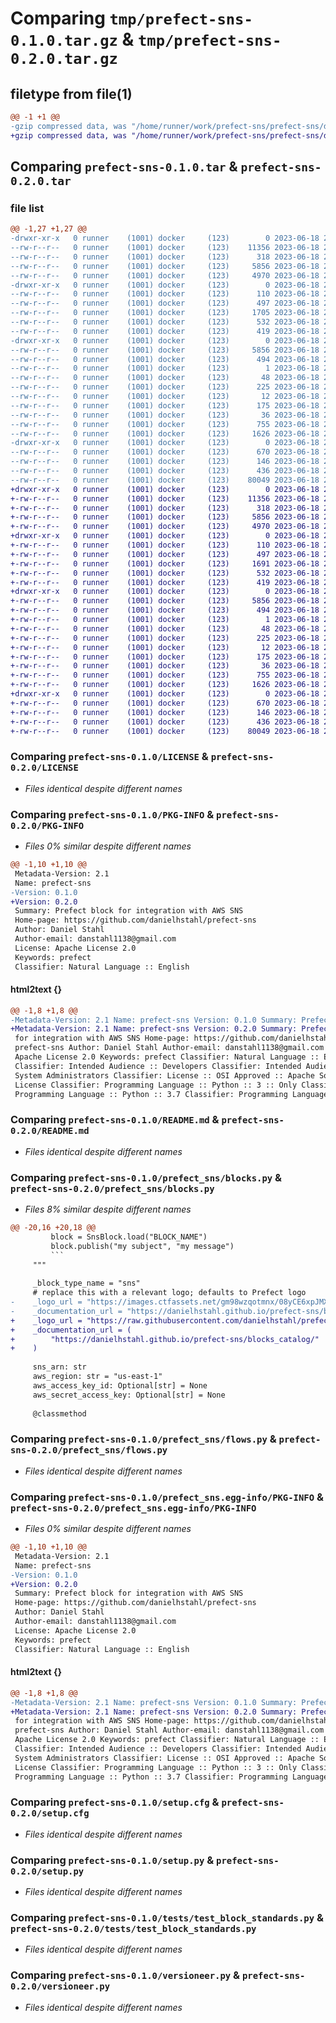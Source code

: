 # Comparing `tmp/prefect-sns-0.1.0.tar.gz` & `tmp/prefect-sns-0.2.0.tar.gz`

## filetype from file(1)

```diff
@@ -1 +1 @@
-gzip compressed data, was "/home/runner/work/prefect-sns/prefect-sns/dist/.tmp-03bdujej/prefect-sns-0.1.0.tar", last modified: Sun Jun 18 20:08:55 2023, max compression
+gzip compressed data, was "/home/runner/work/prefect-sns/prefect-sns/dist/.tmp-sooumthz/prefect-sns-0.2.0.tar", last modified: Sun Jun 18 20:35:13 2023, max compression
```

## Comparing `prefect-sns-0.1.0.tar` & `prefect-sns-0.2.0.tar`

### file list

```diff
@@ -1,27 +1,27 @@
-drwxr-xr-x   0 runner    (1001) docker     (123)        0 2023-06-18 20:08:55.000000 prefect-sns-0.1.0/
--rw-r--r--   0 runner    (1001) docker     (123)    11356 2023-06-18 20:07:05.000000 prefect-sns-0.1.0/LICENSE
--rw-r--r--   0 runner    (1001) docker     (123)      318 2023-06-18 20:07:05.000000 prefect-sns-0.1.0/MANIFEST.in
--rw-r--r--   0 runner    (1001) docker     (123)     5856 2023-06-18 20:08:55.000000 prefect-sns-0.1.0/PKG-INFO
--rw-r--r--   0 runner    (1001) docker     (123)     4970 2023-06-18 20:07:05.000000 prefect-sns-0.1.0/README.md
-drwxr-xr-x   0 runner    (1001) docker     (123)        0 2023-06-18 20:08:55.000000 prefect-sns-0.1.0/prefect_sns/
--rw-r--r--   0 runner    (1001) docker     (123)      110 2023-06-18 20:07:05.000000 prefect-sns-0.1.0/prefect_sns/__init__.py
--rw-r--r--   0 runner    (1001) docker     (123)      497 2023-06-18 20:08:55.000000 prefect-sns-0.1.0/prefect_sns/_version.py
--rw-r--r--   0 runner    (1001) docker     (123)     1705 2023-06-18 20:07:05.000000 prefect-sns-0.1.0/prefect_sns/blocks.py
--rw-r--r--   0 runner    (1001) docker     (123)      532 2023-06-18 20:07:05.000000 prefect-sns-0.1.0/prefect_sns/flows.py
--rw-r--r--   0 runner    (1001) docker     (123)      419 2023-06-18 20:07:05.000000 prefect-sns-0.1.0/prefect_sns/tasks.py
-drwxr-xr-x   0 runner    (1001) docker     (123)        0 2023-06-18 20:08:55.000000 prefect-sns-0.1.0/prefect_sns.egg-info/
--rw-r--r--   0 runner    (1001) docker     (123)     5856 2023-06-18 20:08:55.000000 prefect-sns-0.1.0/prefect_sns.egg-info/PKG-INFO
--rw-r--r--   0 runner    (1001) docker     (123)      494 2023-06-18 20:08:55.000000 prefect-sns-0.1.0/prefect_sns.egg-info/SOURCES.txt
--rw-r--r--   0 runner    (1001) docker     (123)        1 2023-06-18 20:08:55.000000 prefect-sns-0.1.0/prefect_sns.egg-info/dependency_links.txt
--rw-r--r--   0 runner    (1001) docker     (123)       48 2023-06-18 20:08:55.000000 prefect-sns-0.1.0/prefect_sns.egg-info/entry_points.txt
--rw-r--r--   0 runner    (1001) docker     (123)      225 2023-06-18 20:08:55.000000 prefect-sns-0.1.0/prefect_sns.egg-info/requires.txt
--rw-r--r--   0 runner    (1001) docker     (123)       12 2023-06-18 20:08:55.000000 prefect-sns-0.1.0/prefect_sns.egg-info/top_level.txt
--rw-r--r--   0 runner    (1001) docker     (123)      175 2023-06-18 20:07:05.000000 prefect-sns-0.1.0/requirements-dev.txt
--rw-r--r--   0 runner    (1001) docker     (123)       36 2023-06-18 20:07:05.000000 prefect-sns-0.1.0/requirements.txt
--rw-r--r--   0 runner    (1001) docker     (123)      755 2023-06-18 20:08:55.000000 prefect-sns-0.1.0/setup.cfg
--rw-r--r--   0 runner    (1001) docker     (123)     1626 2023-06-18 20:07:05.000000 prefect-sns-0.1.0/setup.py
-drwxr-xr-x   0 runner    (1001) docker     (123)        0 2023-06-18 20:08:55.000000 prefect-sns-0.1.0/tests/
--rw-r--r--   0 runner    (1001) docker     (123)      670 2023-06-18 20:07:05.000000 prefect-sns-0.1.0/tests/test_block_standards.py
--rw-r--r--   0 runner    (1001) docker     (123)      146 2023-06-18 20:07:05.000000 prefect-sns-0.1.0/tests/test_flows.py
--rw-r--r--   0 runner    (1001) docker     (123)      436 2023-06-18 20:07:05.000000 prefect-sns-0.1.0/tests/test_tasks.py
--rw-r--r--   0 runner    (1001) docker     (123)    80049 2023-06-18 20:07:05.000000 prefect-sns-0.1.0/versioneer.py
+drwxr-xr-x   0 runner    (1001) docker     (123)        0 2023-06-18 20:35:13.000000 prefect-sns-0.2.0/
+-rw-r--r--   0 runner    (1001) docker     (123)    11356 2023-06-18 20:32:56.000000 prefect-sns-0.2.0/LICENSE
+-rw-r--r--   0 runner    (1001) docker     (123)      318 2023-06-18 20:32:56.000000 prefect-sns-0.2.0/MANIFEST.in
+-rw-r--r--   0 runner    (1001) docker     (123)     5856 2023-06-18 20:35:13.000000 prefect-sns-0.2.0/PKG-INFO
+-rw-r--r--   0 runner    (1001) docker     (123)     4970 2023-06-18 20:32:56.000000 prefect-sns-0.2.0/README.md
+drwxr-xr-x   0 runner    (1001) docker     (123)        0 2023-06-18 20:35:13.000000 prefect-sns-0.2.0/prefect_sns/
+-rw-r--r--   0 runner    (1001) docker     (123)      110 2023-06-18 20:32:56.000000 prefect-sns-0.2.0/prefect_sns/__init__.py
+-rw-r--r--   0 runner    (1001) docker     (123)      497 2023-06-18 20:35:13.000000 prefect-sns-0.2.0/prefect_sns/_version.py
+-rw-r--r--   0 runner    (1001) docker     (123)     1691 2023-06-18 20:32:56.000000 prefect-sns-0.2.0/prefect_sns/blocks.py
+-rw-r--r--   0 runner    (1001) docker     (123)      532 2023-06-18 20:32:56.000000 prefect-sns-0.2.0/prefect_sns/flows.py
+-rw-r--r--   0 runner    (1001) docker     (123)      419 2023-06-18 20:32:56.000000 prefect-sns-0.2.0/prefect_sns/tasks.py
+drwxr-xr-x   0 runner    (1001) docker     (123)        0 2023-06-18 20:35:13.000000 prefect-sns-0.2.0/prefect_sns.egg-info/
+-rw-r--r--   0 runner    (1001) docker     (123)     5856 2023-06-18 20:35:13.000000 prefect-sns-0.2.0/prefect_sns.egg-info/PKG-INFO
+-rw-r--r--   0 runner    (1001) docker     (123)      494 2023-06-18 20:35:13.000000 prefect-sns-0.2.0/prefect_sns.egg-info/SOURCES.txt
+-rw-r--r--   0 runner    (1001) docker     (123)        1 2023-06-18 20:35:13.000000 prefect-sns-0.2.0/prefect_sns.egg-info/dependency_links.txt
+-rw-r--r--   0 runner    (1001) docker     (123)       48 2023-06-18 20:35:13.000000 prefect-sns-0.2.0/prefect_sns.egg-info/entry_points.txt
+-rw-r--r--   0 runner    (1001) docker     (123)      225 2023-06-18 20:35:13.000000 prefect-sns-0.2.0/prefect_sns.egg-info/requires.txt
+-rw-r--r--   0 runner    (1001) docker     (123)       12 2023-06-18 20:35:13.000000 prefect-sns-0.2.0/prefect_sns.egg-info/top_level.txt
+-rw-r--r--   0 runner    (1001) docker     (123)      175 2023-06-18 20:32:56.000000 prefect-sns-0.2.0/requirements-dev.txt
+-rw-r--r--   0 runner    (1001) docker     (123)       36 2023-06-18 20:32:56.000000 prefect-sns-0.2.0/requirements.txt
+-rw-r--r--   0 runner    (1001) docker     (123)      755 2023-06-18 20:35:13.000000 prefect-sns-0.2.0/setup.cfg
+-rw-r--r--   0 runner    (1001) docker     (123)     1626 2023-06-18 20:32:56.000000 prefect-sns-0.2.0/setup.py
+drwxr-xr-x   0 runner    (1001) docker     (123)        0 2023-06-18 20:35:13.000000 prefect-sns-0.2.0/tests/
+-rw-r--r--   0 runner    (1001) docker     (123)      670 2023-06-18 20:32:56.000000 prefect-sns-0.2.0/tests/test_block_standards.py
+-rw-r--r--   0 runner    (1001) docker     (123)      146 2023-06-18 20:32:56.000000 prefect-sns-0.2.0/tests/test_flows.py
+-rw-r--r--   0 runner    (1001) docker     (123)      436 2023-06-18 20:32:56.000000 prefect-sns-0.2.0/tests/test_tasks.py
+-rw-r--r--   0 runner    (1001) docker     (123)    80049 2023-06-18 20:32:56.000000 prefect-sns-0.2.0/versioneer.py
```

### Comparing `prefect-sns-0.1.0/LICENSE` & `prefect-sns-0.2.0/LICENSE`

 * *Files identical despite different names*

### Comparing `prefect-sns-0.1.0/PKG-INFO` & `prefect-sns-0.2.0/PKG-INFO`

 * *Files 0% similar despite different names*

```diff
@@ -1,10 +1,10 @@
 Metadata-Version: 2.1
 Name: prefect-sns
-Version: 0.1.0
+Version: 0.2.0
 Summary: Prefect block for integration with AWS SNS
 Home-page: https://github.com/danielhstahl/prefect-sns
 Author: Daniel Stahl
 Author-email: danstahl1138@gmail.com
 License: Apache License 2.0
 Keywords: prefect
 Classifier: Natural Language :: English
```

#### html2text {}

```diff
@@ -1,8 +1,8 @@
-Metadata-Version: 2.1 Name: prefect-sns Version: 0.1.0 Summary: Prefect block
+Metadata-Version: 2.1 Name: prefect-sns Version: 0.2.0 Summary: Prefect block
 for integration with AWS SNS Home-page: https://github.com/danielhstahl/
 prefect-sns Author: Daniel Stahl Author-email: danstahl1138@gmail.com License:
 Apache License 2.0 Keywords: prefect Classifier: Natural Language :: English
 Classifier: Intended Audience :: Developers Classifier: Intended Audience ::
 System Administrators Classifier: License :: OSI Approved :: Apache Software
 License Classifier: Programming Language :: Python :: 3 :: Only Classifier:
 Programming Language :: Python :: 3.7 Classifier: Programming Language ::
```

### Comparing `prefect-sns-0.1.0/README.md` & `prefect-sns-0.2.0/README.md`

 * *Files identical despite different names*

### Comparing `prefect-sns-0.1.0/prefect_sns/blocks.py` & `prefect-sns-0.2.0/prefect_sns/blocks.py`

 * *Files 8% similar despite different names*

```diff
@@ -20,16 +20,18 @@
         block = SnsBlock.load("BLOCK_NAME")
         block.publish("my subject", "my message")
         ```
     """
 
     _block_type_name = "sns"
     # replace this with a relevant logo; defaults to Prefect logo
-    _logo_url = "https://images.ctfassets.net/gm98wzqotmnx/08yCE6xpJMX9Kjl5VArDS/c2ede674c20f90b9b6edeab71feffac9/prefect-200x200.png?h=250"  # noqa
-    _documentation_url = "https://danielhstahl.github.io/prefect-sns/blocks/#prefect-sns.blocks.SnsBlock"  # noqa
+    _logo_url = "https://raw.githubusercontent.com/danielhstahl/prefect-sns/main/docs/img/aws-sns-simple-notification-service.svg"  # noqa
+    _documentation_url = (
+        "https://danielhstahl.github.io/prefect-sns/blocks_catalog/"  # noqa
+    )
 
     sns_arn: str
     aws_region: str = "us-east-1"
     aws_access_key_id: Optional[str] = None
     aws_secret_access_key: Optional[str] = None
 
     @classmethod
```

### Comparing `prefect-sns-0.1.0/prefect_sns/flows.py` & `prefect-sns-0.2.0/prefect_sns/flows.py`

 * *Files identical despite different names*

### Comparing `prefect-sns-0.1.0/prefect_sns.egg-info/PKG-INFO` & `prefect-sns-0.2.0/prefect_sns.egg-info/PKG-INFO`

 * *Files 0% similar despite different names*

```diff
@@ -1,10 +1,10 @@
 Metadata-Version: 2.1
 Name: prefect-sns
-Version: 0.1.0
+Version: 0.2.0
 Summary: Prefect block for integration with AWS SNS
 Home-page: https://github.com/danielhstahl/prefect-sns
 Author: Daniel Stahl
 Author-email: danstahl1138@gmail.com
 License: Apache License 2.0
 Keywords: prefect
 Classifier: Natural Language :: English
```

#### html2text {}

```diff
@@ -1,8 +1,8 @@
-Metadata-Version: 2.1 Name: prefect-sns Version: 0.1.0 Summary: Prefect block
+Metadata-Version: 2.1 Name: prefect-sns Version: 0.2.0 Summary: Prefect block
 for integration with AWS SNS Home-page: https://github.com/danielhstahl/
 prefect-sns Author: Daniel Stahl Author-email: danstahl1138@gmail.com License:
 Apache License 2.0 Keywords: prefect Classifier: Natural Language :: English
 Classifier: Intended Audience :: Developers Classifier: Intended Audience ::
 System Administrators Classifier: License :: OSI Approved :: Apache Software
 License Classifier: Programming Language :: Python :: 3 :: Only Classifier:
 Programming Language :: Python :: 3.7 Classifier: Programming Language ::
```

### Comparing `prefect-sns-0.1.0/setup.cfg` & `prefect-sns-0.2.0/setup.cfg`

 * *Files identical despite different names*

### Comparing `prefect-sns-0.1.0/setup.py` & `prefect-sns-0.2.0/setup.py`

 * *Files identical despite different names*

### Comparing `prefect-sns-0.1.0/tests/test_block_standards.py` & `prefect-sns-0.2.0/tests/test_block_standards.py`

 * *Files identical despite different names*

### Comparing `prefect-sns-0.1.0/versioneer.py` & `prefect-sns-0.2.0/versioneer.py`

 * *Files identical despite different names*

